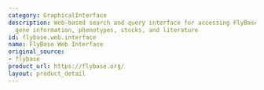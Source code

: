 ```yaml
---
category: GraphicalInterface
description: Web-based search and query interface for accessing FlyBase data, including
  gene information, phenotypes, stocks, and literature
id: flybase.web.interface
name: FlyBase Web Interface
original_source:
- flybase
product_url: https://flybase.org/
layout: product_detail
---
```

